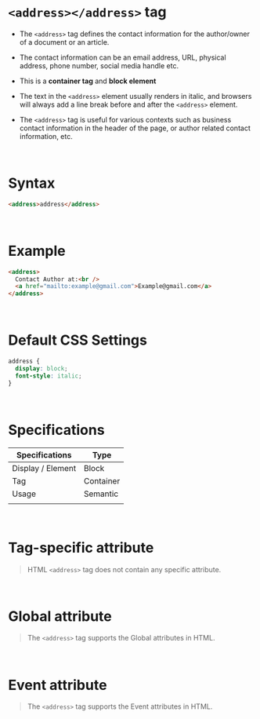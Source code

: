# `<address></address>` tag

- The `<address>` tag defines the contact information for the author/owner of a document or an article.

- The contact information can be an email address, URL, physical address, phone number, social media handle etc.

- This is a **container tag** and **block element**

- The text in the `<address>` element usually renders in italic, and browsers will always add a line break before and after the `<address>` element.

- The `<address>` tag is useful for various contexts such as business contact information in the header of the page, or author related contact information, etc.

&nbsp;

# Syntax

```html
<address>address</address>
```

&nbsp;

# Example

```html
<address>
  Contact Author at:<br />
  <a href="mailto:example@gmail.com">Example@gmail.com</a>
</address>
```

&nbsp;

# Default CSS Settings

```css
address {
  display: block;
  font-style: italic;
}
```

&nbsp;

# Specifications

| Specifications    | Type      |
| ----------------- | --------- |
| Display / Element | Block     |
| Tag               | Container |
| Usage             | Semantic  |
|                   |           |

&nbsp;

# Tag-specific attribute

> HTML `<address>` tag does not contain any specific attribute.

&nbsp;

# Global attribute

> The `<address>` tag supports the Global attributes in HTML.

&nbsp;

# Event attribute

> The `<address>` tag supports the Event attributes in HTML.
